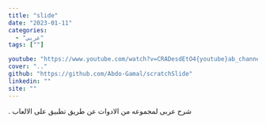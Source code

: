```yaml
---
title: "slide"
date: "2023-01-11"
categories:
  - "عربي"
tags: [""]

youtube: "https://www.youtube.com/watch?v=CRADesdEtO4{youtube}ab_channel=MohammedBesar-%D9%85%D8%AD%D9%85%D8%AF%D8%A8%D9%8A%D8%B5%D8%A7%D8%B1"
cover: ".."
github: "https://github.com/Abdo-Gamal/scratchSlide"
linkedin: ""
site: ""
---
```




. شرح عربى لمجموعه من الادوات عن طريق تطبيق على الالعاب

